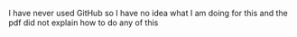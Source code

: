I have never used GitHub so I have no idea what I am doing for this and the pdf did not explain how to do any of this 
